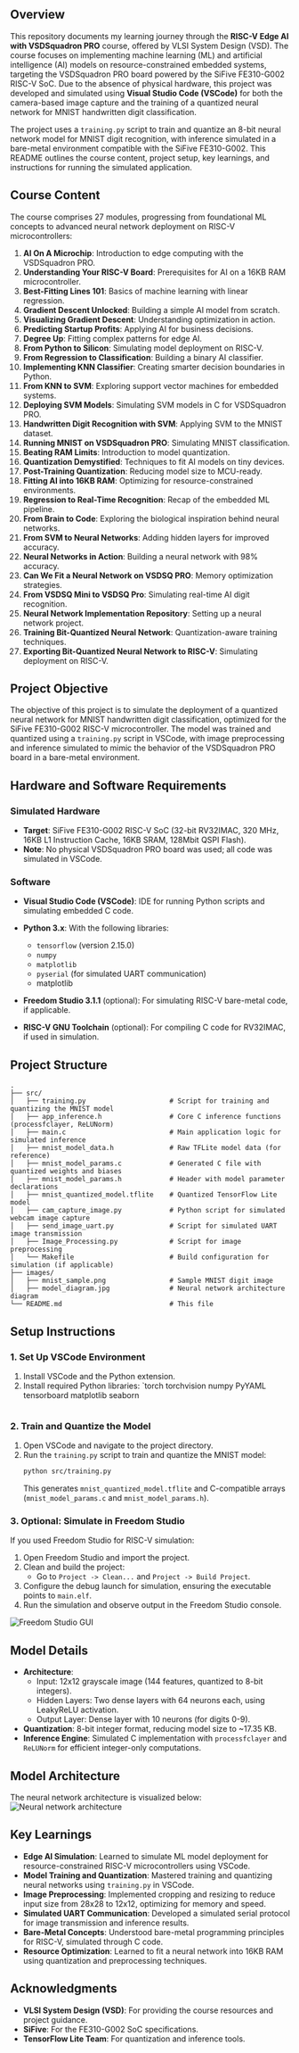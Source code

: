 ## Overview

This repository documents my learning journey through the **RISC-V Edge AI with VSDSquadron PRO** course, offered by VLSI System Design (VSD). The course focuses on implementing machine learning (ML) and artificial intelligence (AI) models on resource-constrained embedded systems, targeting the VSDSquadron PRO board powered by the SiFive FE310-G002 RISC-V SoC. Due to the absence of physical hardware, this project was developed and simulated using **Visual Studio Code (VSCode)** for both the camera-based image capture and the training of a quantized neural network for MNIST handwritten digit classification.

The project uses a `training.py` script to train and quantize an 8-bit neural network model for MNIST digit recognition, with inference simulated in a bare-metal environment compatible with the SiFive FE310-G002. This README outlines the course content, project setup, key learnings, and instructions for running the simulated application.

## Course Content

The course comprises 27 modules, progressing from foundational ML concepts to advanced neural network deployment on RISC-V microcontrollers:

1. **AI On A Microchip**: Introduction to edge computing with the VSDSquadron PRO.
2. **Understanding Your RISC-V Board**: Prerequisites for AI on a 16KB RAM microcontroller.
3. **Best-Fitting Lines 101**: Basics of machine learning with linear regression.
4. **Gradient Descent Unlocked**: Building a simple AI model from scratch.
5. **Visualizing Gradient Descent**: Understanding optimization in action.
6. **Predicting Startup Profits**: Applying AI for business decisions.
7. **Degree Up**: Fitting complex patterns for edge AI.
8. **From Python to Silicon**: Simulating model deployment on RISC-V.
9. **From Regression to Classification**: Building a binary AI classifier.
10. **Implementing KNN Classifier**: Creating smarter decision boundaries in Python.
11. **From KNN to SVM**: Exploring support vector machines for embedded systems.
12. **Deploying SVM Models**: Simulating SVM models in C for VSDSquadron PRO.
13. **Handwritten Digit Recognition with SVM**: Applying SVM to the MNIST dataset.
14. **Running MNIST on VSDSquadron PRO**: Simulating MNIST classification.
15. **Beating RAM Limits**: Introduction to model quantization.
16. **Quantization Demystified**: Techniques to fit AI models on tiny devices.
17. **Post-Training Quantization**: Reducing model size to MCU-ready.
18. **Fitting AI into 16KB RAM**: Optimizing for resource-constrained environments.
19. **Regression to Real-Time Recognition**: Recap of the embedded ML pipeline.
20. **From Brain to Code**: Exploring the biological inspiration behind neural networks.
21. **From SVM to Neural Networks**: Adding hidden layers for improved accuracy.
22. **Neural Networks in Action**: Building a neural network with 98% accuracy.
23. **Can We Fit a Neural Network on VSDSQ PRO**: Memory optimization strategies.
24. **From VSDSQ Mini to VSDSQ Pro**: Simulating real-time AI digit recognition.
25. **Neural Network Implementation Repository**: Setting up a neural network project.
26. **Training Bit-Quantized Neural Network**: Quantization-aware training techniques.
27. **Exporting Bit-Quantized Neural Network to RISC-V**: Simulating deployment on RISC-V.

## Project Objective

The objective of this project is to simulate the deployment of a quantized neural network for MNIST handwritten digit classification, optimized for the SiFive FE310-G002 RISC-V microcontroller. The model was trained and quantized using a `training.py` script in VSCode, with image preprocessing and inference simulated to mimic the behavior of the VSDSquadron PRO board in a bare-metal environment.

## Hardware and Software Requirements

### Simulated Hardware
- **Target**: SiFive FE310-G002 RISC-V SoC (32-bit RV32IMAC, 320 MHz, 16KB L1 Instruction Cache, 16KB SRAM, 128Mbit QSPI Flash).
- **Note**: No physical VSDSquadron PRO board was used; all code was simulated in VSCode.

### Software
- **Visual Studio Code (VSCode)**: IDE for running Python scripts and simulating embedded C code.
- **Python 3.x**: With the following libraries:
  - `tensorflow` (version 2.15.0)
  - `numpy`
  - `matplotlib`
  - `pyserial` (for simulated UART communication)
  - matplotlib

- **Freedom Studio 3.1.1** (optional): For simulating RISC-V bare-metal code, if applicable.
- **RISC-V GNU Toolchain** (optional): For compiling C code for RV32IMAC, if used in simulation.

## Project Structure

```
.
├── src/
│   ├── training.py                     # Script for training and quantizing the MNIST model
│   ├── app_inference.h                 # Core C inference functions (processfclayer, ReLUNorm)
│   ├── main.c                          # Main application logic for simulated inference
│   ├── mnist_model_data.h              # Raw TFLite model data (for reference)
│   ├── mnist_model_params.c            # Generated C file with quantized weights and biases
│   ├── mnist_model_params.h            # Header with model parameter declarations
│   ├── mnist_quantized_model.tflite    # Quantized TensorFlow Lite model
│   ├── cam_capture_image.py            # Python script for simulated webcam image capture
│   ├── send_image_uart.py              # Script for simulated UART image transmission
│   ├── Image_Processing.py             # Script for image preprocessing
│   └── Makefile                        # Build configuration for simulation (if applicable)
├── images/
│   ├── mnist_sample.png                # Sample MNIST digit image
│   ├── model_diagram.jpg               # Neural network architecture diagram
└── README.md                           # This file
```

## Setup Instructions

### 1. Set Up VSCode Environment
1. Install VSCode and the Python extension.
2. Install required Python libraries:
   `torch
    torchvision
    numpy
    PyYAML
    tensorboard
    matplotlib
    seaborn
   ```

### 2. Train and Quantize the Model
1. Open VSCode and navigate to the project directory.
2. Run the `training.py` script to train and quantize the MNIST model:
   ```bash
   python src/training.py
   ```
   This generates `mnist_quantized_model.tflite` and C-compatible arrays (`mnist_model_params.c` and `mnist_model_params.h`).


### 3. Optional: Simulate in Freedom Studio
If you used Freedom Studio for RISC-V simulation:
1. Open Freedom Studio and import the project.
2. Clean and build the project:
   - Go to `Project -> Clean...` and `Project -> Build Project`.
3. Configure the debug launch for simulation, ensuring the executable points to `main.elf`.
4. Run the simulation and observe output in the Freedom Studio console.
   
![Freedom Studio GUI](images/7.png)

## Model Details
- **Architecture**:
  - Input: 12x12 grayscale image (144 features, quantized to 8-bit integers).
  - Hidden Layers: Two dense layers with 64 neurons each, using LeakyReLU activation.
  - Output Layer: Dense layer with 10 neurons (for digits 0-9).
- **Quantization**: 8-bit integer format, reducing model size to ~17.35 KB.
- **Inference Engine**: Simulated C implementation with `processfclayer` and `ReLUNorm` for efficient integer-only computations.



## Model Architecture
The neural network architecture is visualized below:
![Neural network architecture ](images/Visual.png)


## Key Learnings
- **Edge AI Simulation**: Learned to simulate ML model deployment for resource-constrained RISC-V microcontrollers using VSCode.
- **Model Training and Quantization**: Mastered training and quantizing neural networks using `training.py` in VSCode.
- **Image Preprocessing**: Implemented cropping and resizing to reduce input size from 28x28 to 12x12, optimizing for memory and speed.
- **Simulated UART Communication**: Developed a simulated serial protocol for image transmission and inference results.
- **Bare-Metal Concepts**: Understood bare-metal programming principles for RISC-V, simulated through C code.
- **Resource Optimization**: Learned to fit a neural network into 16KB RAM using quantization and preprocessing techniques.

## Acknowledgments
- **VLSI System Design (VSD)**: For providing the course resources and project guidance.
- **SiFive**: For the FE310-G002 SoC specifications.
- **TensorFlow Lite Team**: For quantization and inference tools.

